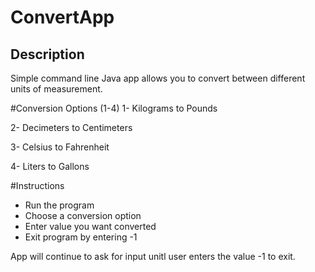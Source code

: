 # ConvertApp

## Description

Simple command line Java app allows you to convert between different units of measurement.

#Conversion Options (1-4)
1- Kilograms to Pounds

2- Decimeters to Centimeters

3- Celsius to Fahrenheit

4- Liters to Gallons

#Instructions
- Run the program
- Choose a conversion option
- Enter value you want converted
- Exit program by entering -1

App will continue to ask for input unitl user enters the value -1 to exit.
